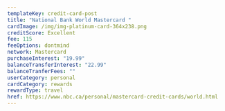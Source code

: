 ```yaml
---
templateKey: credit-card-post
title: "National Bank World Mastercard "
cardImage: /img/img-platinum-card-364x238.png
creditScore: Excellent
fee: 115
feeOptions: dontmind
network: Mastercard
purchaseInterest: "19.99"
balanceTransferInterest: "22.99"
balanceTranferFees: ""
userCategory: personal
cardCategory: rewards
rewardType: travel
href: https://www.nbc.ca/personal/mastercard-credit-cards/world.html
---
```

